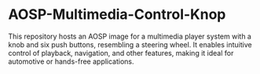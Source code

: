 # AOSP-Multimedia-Control-Knop
This repository hosts an AOSP image for a multimedia player system with a knob and six push buttons, resembling a steering wheel. It enables intuitive control of playback, navigation, and other features, making it ideal for automotive or hands-free applications.
